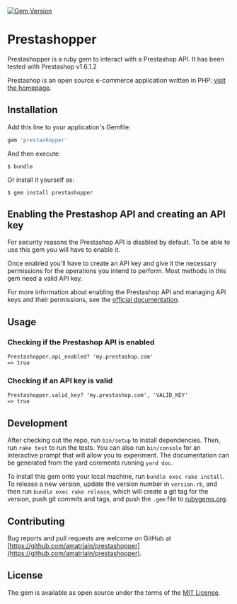 [![Gem Version](https://badge.fury.io/rb/prestashopper.svg)](https://badge.fury.io/rb/prestashopper)

# Prestashopper

Prestashopper is a ruby gem to interact with a Prestashop API. It has been tested with Prestashop v1.6.1.2

Prestashop is an open source e-commerce application written in PHP: [visit the homepage](https://www.prestashop.com/).

## Installation

Add this line to your application's Gemfile:

```ruby
gem 'prestashopper'
```

And then execute:

    $ bundle

Or install it yourself as:

    $ gem install prestashopper
    
## Enabling the Prestashop API and creating an API key

For security reasons the Prestashop API is disabled by default. To be able to use this gem you will have to enable it.

Once enabled you'll have to create an API key and give it the necessary permissions for the operations you intend to perform. Most methods in this gem need a valid API key.

For more information about enabling the Prestashop API and managing API keys and their permissions, see the [official documentation](http://doc.prestashop.com/display/PS16/Using+the+PrestaShop+Web+Service).

## Usage

### Checking if the Prestashop API is enabled
```
Prestashopper.api_enabled? 'my.prestashop.com'
=> true
```

### Checking if an API key is valid
```
Prestashopper.valid_key? 'my.prestashop.com', 'VALID_KEY'
=> true
```

## Development

After checking out the repo, run `bin/setup` to install dependencies. Then, run `rake test` to run the tests. You can also run `bin/console` for an interactive prompt that will allow you to experiment. The documentation can be generated from the yard comments running `yard doc`.

To install this gem onto your local machine, run `bundle exec rake install`. To release a new version, update the version number in `version.rb`, and then run `bundle exec rake release`, which will create a git tag for the version, push git commits and tags, and push the `.gem` file to [rubygems.org](https://rubygems.org).

## Contributing

Bug reports and pull requests are welcome on GitHub at [https://github.com/amatriain/prestashopper](https://github.com/amatriain/prestashopper).


## License

The gem is available as open source under the terms of the [MIT License](http://opensource.org/licenses/MIT).

